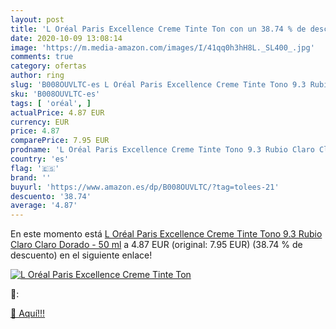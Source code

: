 ```yaml
---
layout: post
title: 'L Oréal Paris Excellence Creme Tinte Ton con un 38.74 % de descuento'
date: 2020-10-09 13:08:14
image: 'https://m.media-amazon.com/images/I/41qq0h3hH8L._SL400_.jpg'
comments: true
category: ofertas
author: ring
slug: 'B008OUVLTC-es L Oréal Paris Excellence Creme Tinte Tono 9.3 Rubio Claro...'
sku: 'B008OUVLTC-es'
tags: [ 'oréal', ]
actualPrice: 4.87 EUR
currency: EUR
price: 4.87
comparePrice: 7.95 EUR
prodname: 'L Oréal Paris Excellence Creme Tinte Tono 9.3 Rubio Claro Claro Dorado - 50 ml'
country: 'es'
flag: '🇪🇸'
brand: ''
buyurl: 'https://www.amazon.es/dp/B008OUVLTC/?tag=tolees-21'
descuento: '38.74'
average: '4.87'
---
```


En este momento está [L Oréal Paris Excellence Creme Tinte Tono 9.3 Rubio Claro Claro Dorado - 50 ml](https://www.amazon.es/dp/B008OUVLTC/?tag=tolees-21) a 4.87 EUR (original: 7.95 EUR) (38.74 %  de descuento) en el siguiente enlace!

[![L Oréal Paris Excellence Creme Tinte Ton](https://m.media-amazon.com/images/I/41qq0h3hH8L._SL400_.jpg)](https://www.amazon.es/dp/B008OUVLTC/?tag=tolees-21)

🔎:


[🛒 Aquí!!!](https://www.amazon.es/dp/B008OUVLTC/?tag=tolees-21)
